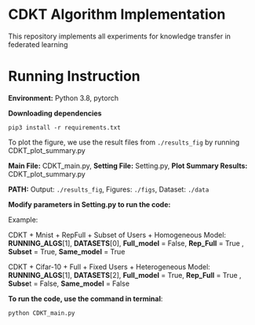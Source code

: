 CDKT Algorithm Implementation
======

This repository implements all experiments for knowledge transfer in federated learning


Running Instruction
=====

**Environment:** Python 3.8, pytorch

**Downloading dependencies**  
```
pip3 install -r requirements.txt  
```
To plot the figure, we use the result files from `./results_fig` by running CDKT_plot_summary.py

**Main File:** CDKT_main.py, **Setting File:** Setting.py, **Plot Summary Results:**  CDKT_plot_summary.py

 **PATH:** Output: `./results_fig`, Figures: `./figs`, Dataset: `./data`

**Modify parameters in Setting.py to run the code:**

Example:

CDKT + Mnist + RepFull + Subset of Users + Homogeneous Model: **RUNNING_ALGS**[1], **DATASETS**[0], **Full_model** = False, **Rep_Full** = True , **Subset** = True, **Same_model** = True

CDKT + Cifar-10 + Full + Fixed Users + Heterogeneous Model: **RUNNING_ALGS**[1], **DATASETS**[2], **Full_model** = True, **Rep_Full** = True , **Subse**t = False, **Same_model** = False

**To run the code, use the command in terminal**:
```
python CDKT_main.py
```










